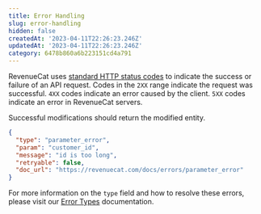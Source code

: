 ```yaml
---
title: Error Handling
slug: error-handling
hidden: false
createdAt: '2023-04-11T22:26:23.246Z'
updatedAt: '2023-04-11T22:26:23.246Z'
category: 6478b860a6b223151cd4a791
---
```

RevenueCat uses [standard HTTP status codes](https://rcv2.readme.io/reference/error-codes) to indicate the success or failure of an API request. Codes in the `2XX` range indicate the request was successful. `4XX` codes indicate an error caused by the client. `5XX` codes indicate an error in RevenueCat servers.

Successful modifications should return the modified entity.

```json Sample error response
{
  "type": "parameter_error",
  "param": "customer_id",
  "message": "id is too long",
  "retryable": false,
  "doc_url": "https://revenuecat.com/docs/errors/parameter_error"
}
```



For more information on the `type` field and how to resolve these errors, please visit our [Error Types](ref:error-types) documentation.